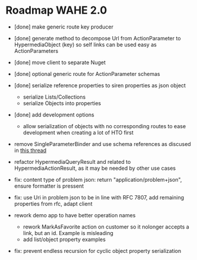 # Roadmap WAHE 2.0

- [done] make generic route key producer
- [done] generate method to decompose Url from ActionParameter to HypermediaObject (key) so self links can be used easy as ActionParameters
- [done] move client to separate Nuget
- [done] optional generic route for ActionParameter schemas
- [done] serialize reference properties to siren properties as json object
	- serialize Lists/Collections
	- serialize Objects into properties
- [done] add development options
	- allow serialization of objects with no corresponding routes to ease development when creating a lot of HTO first

- remove SingleParameterBinder and use schema references as discused in [this thread](https://github.com/kevinswiber/siren/issues/84)
- refactor HypermediaQueryResult and related to HypermediaActionResult, as it may be needed by other use cases
- fix: content type of problem json: return "application/problem+json", ensure formatter is pressent
- fix: use Uri in problem json to be in line with RFC 7807, add remaining properties from rfc, adapt client
- rework demo app to have better operation names
	- rework MarkAsFavorite action on customer so it nolonger accepts a link, but an id. Example is misleading
	- add list/object property examples
- fix: prevent endless recursion for cyclic object property serialization